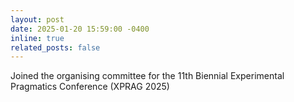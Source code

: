 ```yaml
---
layout: post
date: 2025-01-20 15:59:00 -0400
inline: true
related_posts: false
---
```


Joined the organising committee for the 11th Biennial Experimental Pragmatics Conference (XPRAG 2025)